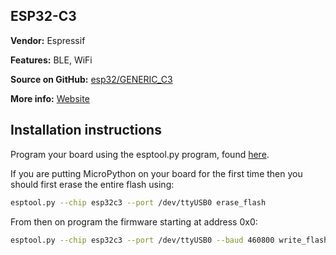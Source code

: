 ## ESP32-C3

**Vendor:** Espressif

**Features:** BLE, WiFi

**Source on GitHub:** [esp32/GENERIC_C3](https://github.com/micropython/micropython/tree/master/ports/esp32/boards/GENERIC_C3)

**More info:** [Website](https://www.espressif.com/en/products/modules)

## Installation instructions

Program your board using the esptool.py program, found [here](https://github.com/espressif/esptool).

If you are putting MicroPython on your board for the first time then you should first erase the entire flash using:

```bash
esptool.py --chip esp32c3 --port /dev/ttyUSB0 erase_flash
```

From then on program the firmware starting at address 0x0:

```bash
esptool.py --chip esp32c3 --port /dev/ttyUSB0 --baud 460800 write_flash -z 0x0 esp32c3-20220117-v1.18.bin
```
